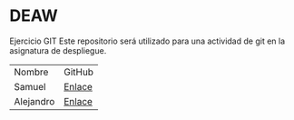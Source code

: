 # DEAW
Ejercicio GIT
Este repositorio será utilizado para una actividad de git en la asignatura de despliegue.



<table>

<tr>

<td>Nombre</td>
<td>GitHub</td>

</tr>


<tr>

<td>Samuel</td>
<td> <a href="https://github.com/Sciverag">Enlace </a></td>

</tr>


<tr>

<td>Alejandro</td>
<td><a href="https://github.com/alorenzot-edu"> Enlace </a> </td>

</tr>




</table>

